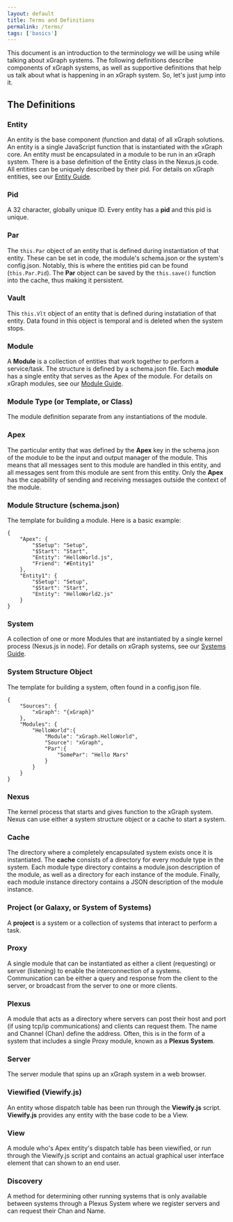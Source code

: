 ```yaml
---
layout: default
title: Terms and Definitions
permalink: /terms/
tags: ['basics']
---
```


This document is an introduction to the terminology we will be using while talking about xGraph systems. The 
following definitions describe components of xGraph systems, as well as supportive definitions that help us 
talk about what is happening in an xGraph system. So, let's just jump into it.

## The Definitions

### Entity 
An entity is the base component (function and data) of all xGraph solutions. An entity is a single JavaScript 
function that is instantiated with the xGraph core. An entity must be encapsulated in a module to be run in 
an xGraph system.  There is a base definition of the Entity class in the Nexus.js code. All entities can be 
uniquely described by their pid. For details on xGraph entities, see our [Entity Guide](/entities/).

### Pid
A 32 character, globally unique ID. Every entity has a **pid** and this pid is unique.

### Par
The `this.Par` object of an entity that is defined during instantiation of that entity. These can be set in 
code, the module's schema.json or the system's config.json. Notably, this is where the entities pid can be 
found (`this.Par.Pid`). The **Par** object can be saved by the `this.save()` function into the cache, thus 
making it persistent. 

### Vault
This `this.Vlt` object of an entity that is defined during instatiation of that entity. Data found in this 
object is temporal and is deleted when the system stops.

### Module 
A **Module** is a collection of entities that work together to perform a service/task. The structure is 
defined by a schema.json file. Each **module** has a single entity that serves as the Apex of the module. For 
details on xGraph modules, see our [Module Guide](/modules/).

### Module Type (or Template, or Class)
The module definition separate from any instantiations of the module. 

### Apex
The particular entity that was defined by the **Apex** key in the schema.json of the module to be the input 
and output manager of the module. This means that all messages sent to this module are handled in this 
entity, and all messages sent from this module are sent from this entity. Only the **Apex** has the 
capability of sending and receiving messages outside the context of the module.

### Module Structure (schema.json)
The template for building a module.  Here is a basic example:

```
{
	"Apex": {
		"$Setup": "Setup",
		"$Start": "Start",
		"Entity": "HelloWorld.js",        
		"Friend": "#Entity1"
	},
	"Entity1": {
		"$Setup": "Setup",
		"$Start": "Start",
		"Entity": "HelloWorld2.js"
	}
}

```

### System 
A collection of one or more Modules that are instantiated by a single kernel process (Nexus.js in node). For 
details on xGraph systems, see our [Systems Guide](/systems/).

### System Structure Object
The template for building a system, often found in a config.json file.

```
{
	"Sources": {
		"xGraph": "{xGraph}"
	},
	"Modules": {
		"HelloWorld":{
			"Module": "xGraph.HelloWorld",
			"Source": "xGraph",
			"Par":{
				"SomePar": "Hello Mars"
			}
		}
	}
}
```

### Nexus
The kernel process that starts and gives function to the xGraph system. Nexus can use either a system 
structure object or a cache to start a system.

### Cache
The directory where a completely encapsulated system exists once it is instantiated. The **cache** consists 
of a directory for every module type in the system. Each module type directory contains a module.json 
description of the module, as well as a directory for each instance of the module. Finally, each module 
instance directory contains a JSON description of the module instance.

### Project (or Galaxy, or System of Systems) 
A **project** is a system or a collection of systems that interact to perform a task.

### Proxy
A single module that can be instantiated as either a client (requesting) or server (listening) to enable the 
interconnection of a systems. Communication can be either a query and response from the client to the server, 
or broadcast from the server to one or more clients. 

### Plexus
A module that acts as a directory where servers can post their host and port (if using tcp/ip communications) 
and clients can request them. The name and Channel (Chan) define the address. Often, this is in the form of a 
system that includes a single Proxy module, known as a **Plexus System**.

### Server 
The server module that spins up an xGraph system in a web browser.

### Viewified (Viewify.js)
An entity whose dispatch table has been run through the **Viewify.js** script. **Viewify.js** provides any 
entity with the base code to be a View.

### View
A module who's Apex entity's dispatch table has been viewified, or run through the Viewify.js script and 
contains an actual graphical user interface element that can shown to an end user.

### Discovery
A method for determining other running systems that is only available between systems through a Plexus System 
where we register servers and can request their Chan and Name.
